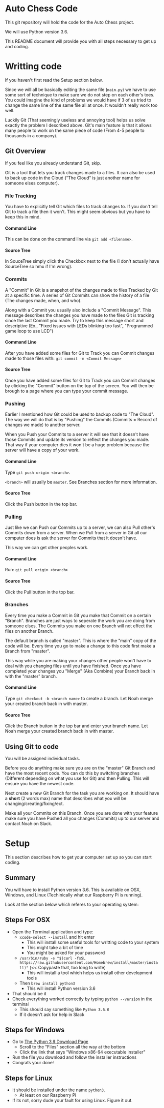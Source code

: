 # Auto Chess Code
This git repository will hold the code for the Auto Chess project.

We will use Python version 3.6.

This README document will provide you with all steps necessary to get up and coding.

# Writting code
If you haven't first read the Setup section below.

Since we will all be basically editing the same file (`main.py`) we have to use some sort of technique to make sure we do not 
step on each other's toes. You could imagine the kind of problems we would have if 3 of us tried to change the same line of the 
same file all at once. It wouldn't really work too well. 

Luckily Git (That seemingly useless and annoying tool) helps us solve exactly the problem I described above. Git's main feature 
is that it allows many people to work on the same piece of code (From 4-5 people to thousands in a company). 

## Git Overview
If you feel like you already understand Git, skip.

Git is a tool that lets you track changes made to a files. It can also be used to back up code in the Cloud 
("The Cloud" is just another name for someone elses computer). 

### File Tracking
You have to explicitly tell Git which files to track changes to. 
If you don't tell Git to track a file then it won't. This might seem obvious 
but you have to keep this in mind. 

#### Command Line
This can be done on the command line via `git add <filename>`.

#### Source Tree
In SouceTree simply click the Checkbox next to the file (I don't actually have SourceTree so hmu if I'm wrong).

### Commits
A "Commit" in Git is a snapshot of the changes made to files Tracked by Git at a specific time. A series of 
Git Commits can show the history of a file (The changes made, when, and who).

Along with a Commit you usually also include a "Commit Message". This message describes the changes 
you have made to the files Git is tracking since the last Commit you made. Try to keep this message 
short and descriptive (Ex., "Fixed issues with LEDs blinking too fast", "Programmed game loop to use LCD")

#### Command Line
After you have added some files for Git to Track you can Commit changes made to those files with: `git commit -m <Commit Message>`

#### Source Tree
Once you have added some files for Git to Track you can Commit changes by clicking the "Commit" button on the top of the screen.
You will then be brough to a page where you can type your commit message. 

### Pushing
Earlier I mentioned how Git could be used to backup code to "The Cloud". 
The way we will do that is by "Pushing" the Commits (Commits = Record of changes we made) 
to another server.

When you Push your Commits to a server it will see that it doesn't have those Commits 
and update its version to reflect the changes you made. That way if your computer dies it 
won't be a huge problem because the server will have a copy of your work.

#### Command Line
Type `git push origin <branch>`.

`<branch>` will usually be `master`. See Branches section for more information.

#### Source Tree
Click the Push button in the top bar.

### Pulling
Just like we can Push our Commits up to a server, we can also Pull other's Commits down 
from a server. When we Pull from a server in Git all our computer does is ask the server 
for Commits that it doesn't have. 

This way we can get other peoples work.

#### Command Line
Run: `git pull origin <branch>`

#### Source Tree
Click the Pull button in the top bar.

### Branches
Every time you make a Commit in Git you make that Commit on a certain "Branch". 
Branches are just ways to seperate the work you are doing from someone elses. The 
Commits you make on one Branch will not effect the files on another Branch.

The default branch is called "master". This is where the "main" copy of the code will be. 
Every time you go to make a change to this code first make a Branch from "master".

This way while you are making your changes other people won't have to deal with you 
changing files until you have finished. Once you have completed your changes you 
"Merge" (Aka Combine) your Branch back in with the "master" branch.

#### Command Line
Type `git checkout -b <branch name>` to create a branch.
Let Noah merge your created branch back in with master.

#### Source Tree
Click the Branch button in the top bar and enter your branch name.
Let Noah merge your created branch back in with master.

## Using Git to code
You will be assigned individual tasks. 

Before you do anything make sure you are on the "master" Git Branch and have the most recent code.
You can do this by switching branches (Different depending on what you use for Git) and then Pulling. 
This will ensure you have the newest code.

Next create a new Git Branch for the task you are working on. It should have a **short** (2 words max) name 
that describes what you will be changing/creating/fixing/ect.

Make all your Commits on this Branch. Once you are done with your feature make sure you have Pushed all 
you changes (Commits) up to our server and contact Noah on Slack.


# Setup
This section describes how to get your computer set up so you can start coding.

## Summary
You will have to install Python version 3.6. This is available on OSX, Windows, and Linux (Techinically what our Raspberry Pi is running).

Look at the section below which referes to your operating system:

## Steps For OSX
- Open the Terminal application and type:
    - `xcode-select --install` and hit enter
        - This will install some useful tools for writting code to your system
        - This might take a bit of time
	    - You might be asked for your password
    - `/usr/bin/ruby -e "$(curl -fsSL https://raw.githubusercontent.com/Homebrew/install/master/install)"` (<< Copypaste that, too long to write)
		- This will install a tool which helps us install other development tools
    - Then `brew install python3`
		- This will install Python version 3.6
- That should be it
- Check everything worked correctly by typing `python --version` in the terminal
    - This should say something like `Python 3.6.0`
	- If it doesn't ask for help in Slack
	
## Steps for Windows

- Go to [The Python 3.6 Download Page](https://www.python.org/downloads/release/python-360/)
    - Scroll to the "Files" section all the way at the bottom
    - Click the link that says "Windows x86-64 executable installer"
- Run the file you download and follow the installer instructions
- Congrats your done!

## Steps for Linux

- It should be installed under the name `python3`.
    - At least on our Raspberry Pi
- If its not, sorry dude your fault for using Linux. Figure it out.
